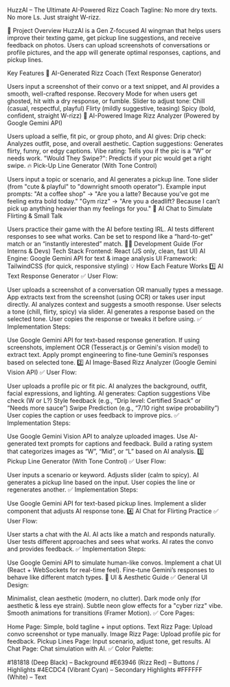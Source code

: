 HuzzAI – The Ultimate AI-Powered Rizz Coach
Tagline: No more dry texts. No more Ls. Just straight W-rizz.

📌 Project Overview
HuzzAI is a Gen Z-focused AI wingman that helps users improve their texting game, get pickup line suggestions, and receive feedback on photos. Users can upload screenshots of conversations or profile pictures, and the app will generate optimal responses, captions, and pickup lines.

Key Features
💬 AI-Generated Rizz Coach (Text Response Generator)

Users input a screenshot of their convo or a text snippet, and AI provides a smooth, well-crafted response.
Recovery Mode for when users get ghosted, hit with a dry response, or fumble.
Slider to adjust tone:
Chill (casual, respectful, playful)
Flirty (mildly suggestive, teasing)
Spicy (bold, confident, straight W-rizz)
📸 AI-Powered Image Rizz Analyzer (Powered by Google Gemini API)

Users upload a selfie, fit pic, or group photo, and AI gives:
Drip check: Analyzes outfit, pose, and overall aesthetic.
Caption suggestions: Generates flirty, funny, or edgy captions.
Vibe rating: Tells you if the pic is a “W” or needs work.
"Would They Swipe?": Predicts if your pic would get a right swipe.
🔥 Pick-Up Line Generator (With Tone Control)

Users input a topic or scenario, and AI generates a pickup line.
Tone slider (from "cute & playful" to "downright smooth operator").
Example input prompts:
"At a coffee shop" → "Are you a latte? Because you’ve got me feeling extra bold today."
"Gym rizz" → "Are you a deadlift? Because I can’t pick up anything heavier than my feelings for you."
🧠 AI Chat to Simulate Flirting & Small Talk

Users practice their game with the AI before texting IRL.
AI tests different responses to see what works.
Can be set to respond like a “hard-to-get” match or an “instantly interested” match.
👨‍💻 Development Guide (For Interns & Devs)
Tech Stack
Frontend: React (JS only, clean, fast UI)
AI Engine: Google Gemini API for text & image analysis
UI Framework: TailwindCSS (for quick, responsive styling)
💡 How Each Feature Works
1️⃣ AI Text Response Generator
✅ User Flow:

User uploads a screenshot of a conversation OR manually types a message.
App extracts text from the screenshot (using OCR) or takes user input directly.
AI analyzes context and suggests a smooth response.
User selects a tone (chill, flirty, spicy) via slider.
AI generates a response based on the selected tone.
User copies the response or tweaks it before using.
✅ Implementation Steps:

Use Google Gemini API for text-based response generation.
If using screenshots, implement OCR (Tesseract.js or Gemini's vision model) to extract text.
Apply prompt engineering to fine-tune Gemini’s responses based on selected tone.
2️⃣ AI Image-Based Rizz Analyzer (Google Gemini Vision API)
✅ User Flow:

User uploads a profile pic or fit pic.
AI analyzes the background, outfit, facial expressions, and lighting.
AI generates:
Caption suggestions
Vibe check (W or L?)
Style feedback (e.g., “Drip level: Certified Snack” or “Needs more sauce”)
Swipe Prediction (e.g., “7/10 right swipe probability”)
User copies the caption or uses feedback to improve pics.
✅ Implementation Steps:

Use Google Gemini Vision API to analyze uploaded images.
Use AI-generated text prompts for captions and feedback.
Build a rating system that categorizes images as “W”, “Mid”, or “L” based on AI analysis.
3️⃣ Pickup Line Generator (With Tone Control)
✅ User Flow:

User inputs a scenario or keyword.
Adjusts slider (calm to spicy).
AI generates a pickup line based on the input.
User copies the line or regenerates another.
✅ Implementation Steps:

Use Google Gemini API for text-based pickup lines.
Implement a slider component that adjusts AI response tone.
4️⃣ AI Chat for Flirting Practice
✅ User Flow:

User starts a chat with the AI.
AI acts like a match and responds naturally.
User tests different approaches and sees what works.
AI rates the convo and provides feedback.
✅ Implementation Steps:

Use Google Gemini API to simulate human-like convos.
Implement a chat UI (React + WebSockets for real-time feel).
Fine-tune Gemini’s responses to behave like different match types.
🎨 UI & Aesthetic Guide
✅ General UI Design:

Minimalist, clean aesthetic (modern, no clutter).
Dark mode only (for aesthetic & less eye strain).
Subtle neon glow effects for a "cyber rizz" vibe.
Smooth animations for transitions (Framer Motion).
✅ Core Pages:

Home Page: Simple, bold tagline + input options.
Text Rizz Page: Upload convo screenshot or type manually.
Image Rizz Page: Upload profile pic for feedback.
Pickup Lines Page: Input scenario, adjust tone, get results.
AI Chat Page: Chat simulation with AI.
✅ Color Palette:

#181818 (Deep Black) – Background
#E63946 (Rizz Red) – Buttons / Highlights
#4ECDC4 (Vibrant Cyan) – Secondary Highlights
#FFFFFF (White) – Text
